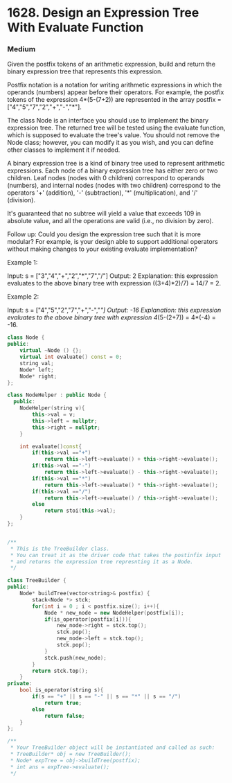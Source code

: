# 1628. Design an Expression Tree With Evaluate Function
### Medium

Given the postfix tokens of an arithmetic expression, build and return the binary expression tree that represents this expression.

Postfix notation is a notation for writing arithmetic expressions in which the operands (numbers) appear before their operators. For example, the postfix tokens of the expression 4*(5-(7+2)) are represented in the array postfix = ["4","5","7","2","+","-","*"].

The class Node is an interface you should use to implement the binary expression tree. The returned tree will be tested using the evaluate function, which is supposed to evaluate the tree's value. You should not remove the Node class; however, you can modify it as you wish, and you can define other classes to implement it if needed.

A binary expression tree is a kind of binary tree used to represent arithmetic expressions. Each node of a binary expression tree has either zero or two children. Leaf nodes (nodes with 0 children) correspond to operands (numbers), and internal nodes (nodes with two children) correspond to the operators '+' (addition), '-' (subtraction), '*' (multiplication), and '/' (division).

It's guaranteed that no subtree will yield a value that exceeds 109 in absolute value, and all the operations are valid (i.e., no division by zero).

Follow up: Could you design the expression tree such that it is more modular? For example, is your design able to support additional operators without making changes to your existing evaluate implementation?

 

Example 1:

Input: s = ["3","4","+","2","*","7","/"]
Output: 2
Explanation: this expression evaluates to the above binary tree with expression ((3+4)*2)/7) = 14/7 = 2.

Example 2:

Input: s = ["4","5","2","7","+","-","*"]
Output: -16
Explanation: this expression evaluates to the above binary tree with expression 4*(5-(2+7)) = 4*(-4) = -16.

```cpp
class Node {
public:
    virtual ~Node () {};
    virtual int evaluate() const = 0;
    string val;
    Node* left;
    Node* right;
};

class NodeHelper : public Node {
  public: 
    NodeHelper(string v){
        this->val = v;
        this->left = nullptr;
        this->right = nullptr;
    }

    int evaluate()const{
        if(this->val =="+")
            return this->left->evaluate() + this->right->evaluate();
        if(this->val =="-")
            return this->left->evaluate() - this->right->evaluate();
        if(this->val =="*")
            return this->left->evaluate() * this->right->evaluate();
        if(this->val =="/")
            return this->left->evaluate() / this->right->evaluate();
        else
            return stoi(this->val);
    }
};


/**
 * This is the TreeBuilder class.
 * You can treat it as the driver code that takes the postinfix input 
 * and returns the expression tree represnting it as a Node.
 */

class TreeBuilder {
public:
    Node* buildTree(vector<string>& postfix) {
        stack<Node *> stck;
        for(int i = 0 ; i < postfix.size(); i++){
            Node * new_node = new NodeHelper(postfix[i]);
            if(is_operator(postfix[i])){
                new_node->right = stck.top();
                stck.pop();
                new_node->left = stck.top();
                stck.pop();
            }
            stck.push(new_node);
        }
        return stck.top();
    }
private:
    bool is_operator(string s){
        if(s == "+" || s == "-" || s == "*" || s == "/")
            return true;
        else
            return false;
    }
};

/**
 * Your TreeBuilder object will be instantiated and called as such:
 * TreeBuilder* obj = new TreeBuilder();
 * Node* expTree = obj->buildTree(postfix);
 * int ans = expTree->evaluate();
 */
```